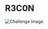 # R3C0N

![Challenge Image](https://github.com/VulnFreak/The-Cyber-Grabs-CTF/blob/master/Images/recon.png")
